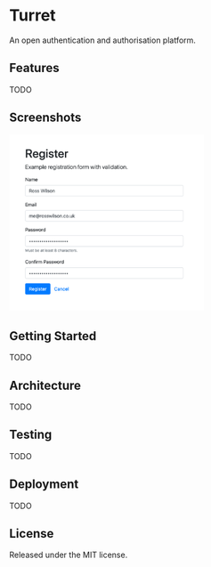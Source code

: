 # Turret

An open authentication and authorisation platform.

## Features

TODO

## Screenshots

<a href="./docs/screenshots/register.png">
  <img src="./docs/screenshots/register.png" alt="registration form with name, email, password, and password repeat fields" width="350">
</a>

## Getting Started

TODO

## Architecture

TODO

## Testing

TODO

## Deployment

TODO

## License

Released under the MIT license.
